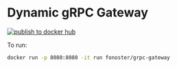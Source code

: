 # Dynamic gRPC Gateway

[![publish to docker hub](https://github.com/fonoster/grpc-gateway/actions/workflows/gh-docker.yml/badge.svg)](https://github.com/fonoster/grpc-gateway/actions/workflows/gh-docker.yml)

To run:

```bash
docker run -p 8080:8080 -it run fonoster/grpc-gateway
```
